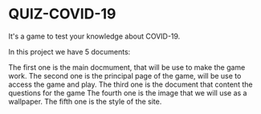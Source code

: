 # QUIZ-COVID-19
It's a game to test your knowledge about COVID-19.

In this project we have 5 documents:

The first one is the main docmument, that will be use to make the game work.
The second one is the principal page of the game, will be use to access the game and play.
The third one is the document that content the questions for the game
The fourth one is the image that we will use as a wallpaper.
The fifth one is the style of the site.
